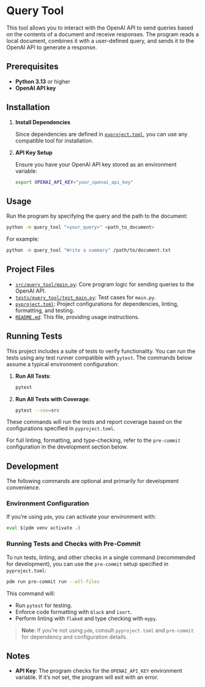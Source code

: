 # Query Tool

This tool allows you to interact with the OpenAI API to send queries based on the contents of a document and receive responses. The program reads a local document, combines it with a user-defined query, and sends it to the OpenAI API to generate a response.

## Prerequisites

- **Python 3.13** or higher
- **OpenAI API key**

## Installation

1. **Install Dependencies**

   Since dependencies are defined in [`pyproject.toml`](./pyproject.toml), you can use any compatible tool for installation.

2. **API Key Setup**

   Ensure you have your OpenAI API key stored as an environment variable:

   ```bash
   export OPENAI_API_KEY="your_openai_api_key"
   ```

## Usage

Run the program by specifying the query and the path to the document:

```bash
python -m query_tool "<your_query>" <path_to_document>
```

For example:

```bash
python -m query_tool "Write a summary" /path/to/document.txt
```

## Project Files

- [`src/query_tool/main.py`](./src/query_tool/main.py): Core program logic for sending queries to the OpenAI API.
- [`tests/query_tool/test_main.py`](./tests/query_tool/test_main.py): Test cases for `main.py`.
- [`pyproject.toml`](./pyproject.toml): Project configurations for dependencies, linting, formatting, and testing.
- [`README.md`](./README.md): This file, providing usage instructions.

## Running Tests

This project includes a suite of tests to verify functionality. You can run the tests using any test runner compatible with `pytest`. The commands below assume a typical environment configuration:

1. **Run All Tests**:

   ```bash
   pytest
   ```

2. **Run All Tests with Coverage**:

   ```bash
   pytest --cov=src
   ```

These commands will run the tests and report coverage based on the configurations specified in `pyproject.toml`. 

For full linting, formatting, and type-checking, refer to the `pre-commit` configuration in the development section below.

## Development

The following commands are optional and primarily for development convenience.

### Environment Configuration

If you’re using `pdm`, you can activate your environment with:

```bash
eval $(pdm venv activate .)
```

### Running Tests and Checks with Pre-Commit

To run tests, linting, and other checks in a single command (recommended for development), you can use the `pre-commit` setup specified in `pyproject.toml`:

```bash
pdm run pre-commit run --all-files
```

This command will:
- Run `pytest` for testing.
- Enforce code formatting with `black` and `isort`.
- Perform linting with `flake8` and type checking with `mypy`.

> **Note**: If you’re not using `pdm`, consult `pyproject.toml` and `pre-commit` for dependency and configuration details.

## Notes

- **API Key**: The program checks for the `OPENAI_API_KEY` environment variable. If it’s not set, the program will exit with an error.

